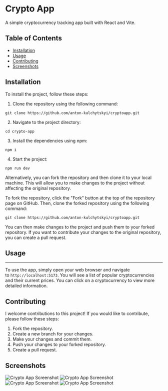 # Crypto App

A simple cryptocurrency tracking app built with React and Vite.

## Table of Contents

- [Installation](#installation)
- [Usage](#usage)
- [Contributing](#contributing)
- [Screenshots](#screenshots)

## Installation

To install the project, follow these steps:

1.  Clone the repository using the following command:

```
git clone https://github.com/anton-kulchytskyi/cryptoapp.git
```

2.  Navigate to the project directory:

```
cd crypto-app
```

3.  Install the dependencies using npm:

```
npm i
```

4.  Start the project:

```
npm run dev
```

Alternatively, you can fork the repository and then clone it to your local machine. This will allow you to make changes to the project without affecting the original repository.

To fork the repository, click the "Fork" button at the top of the repository page on GitHub. Then, clone the forked repository using the following command:

```
git clone https://github.com/anton-kulchytskyi/cryptoapp.git
```

You can then make changes to the project and push them to your forked repository. If you want to contribute your changes to the original repository, you can create a pull request.

## Usage

---

To use the app, simply open your web browser and navigate to `http://localhost:5173`. You will see a list of popular cryptocurrencies and their current prices. You can click on a cryptocurrency to view more detailed information.

## Contributing

I welcome contributions to this project! If you would like to contribute, please follow these steps:

1.  Fork the repository.
2.  Create a new branch for your changes.
3.  Make your changes and commit them.
4.  Push your changes to your forked repository.
5.  Create a pull request.

## Screenshots

![Crypto App Screenshot](https://github.com/anton-kulchytskyi/cryptoapp//tree/main/public/srceenshots/img_1.png)
![Crypto App Screenshot](https://github.com/anton-kulchytskyi/cryptoapp//tree/main/public/srceenshots/img_2.png)
![Crypto App Screenshot](https://github.com/anton-kulchytskyi/cryptoapp//tree/main/public/srceenshots/img_3.png)
![Crypto App Screenshot](https://github.com/anton-kulchytskyi/cryptoapp//tree/main/public/srceenshots/img_4.png)
